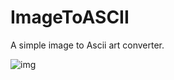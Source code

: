 # ImageToASCII
A simple image to Ascii art converter.

![img](https://github.com/C0s9Ar/ImageToASCII/assets/94627679/36e6d44d-8ef7-4d38-aa50-228051e2c48a)
